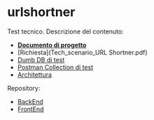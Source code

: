 # urlshortner
Test tecnico. Descrizione del contenuto:

- [**Documento di progetto**](URLShortnter_Paolo_Cattaneo.docx)
- [Richiesta](Tech_scenario_URL Shortner.pdf)
- [Dumb DB di test](urlshort-db-scaffold.ps1)
- [Postman Collection di test](urlshortner.postman_collection.json)
- [Architettura](Schemi.pptx)

Repository:

- [BackEnd](https://github.com/PaoloCattaneo92/urlshortner.backend)
- [FrontEnd](https://github.com/PaoloCattaneo92/urlshortner.frontend)
